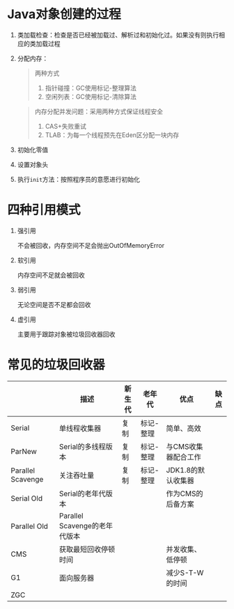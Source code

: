 # Java对象创建的过程

1. 类加载检查：检查是否已经被加载过、解析过和初始化过。如果没有则执行相应的类加载过程

2. 分配内存：

    > 两种方式
    >
    > 1. 指针碰撞：GC使用标记-整理算法
    > 2. 空闲列表：GC使用标记-清除算法

    > 内存分配并发问题：采用两种方式保证线程安全
    >
    > 1. CAS+失败重试
    > 2. TLAB：为每一个线程预先在Eden区分配一块内存

3. 初始化零值
4. 设置对象头
5. 执行`init`方法：按照程序员的意愿进行初始化

# 四种引用模式

1. 强引用

    不会被回收，内存空间不足会抛出OutOfMemoryError

2. 软引用

    内存空间不足就会被回收

3. 弱引用

    无论空间是否不足都会回收

4. 虚引用

    主要用于跟踪对象被垃圾回收器回收

# 常见的垃圾回收器

|                   | 描述                          | 新生代 | 老年代    | 优点                | 缺点 |
| ----------------- | ----------------------------- | ------ | --------- | ------------------- | ---- |
| Serial            | 单线程收集器                  | 复制   | 标记-整理 | 简单、高效          |      |
| ParNew            | Serial的多线程版本            | 复制   | 标记-整理 | 与CMS收集器配合工作 |      |
| Parallel Scavenge | 关注吞吐量                    | 复制   | 标记-整理 | JDK1.8的默认收集器  |      |
| Serial Old        | Serial的老年代版本            |        |           | 作为CMS的后备方案   |      |
| Parallel Old      | Parallel Scavenge的老年代版本 |        |           |                     |      |
| CMS               | 获取最短回收停顿时间          |        |           | 并发收集、低停顿    |      |
| G1                | 面向服务器                    |        |           | 减少S-T-W的时间     |      |
| ZGC               |                               |        |           |                     |      |